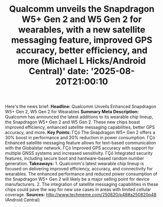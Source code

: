 ﻿---
title: "Qualcomm unveils the Snapdragon W5+ Gen 2 and W5 Gen 2 for wearables, with a new satellite messaging feature, improved GPS accuracy, better efficiency, and more (Michael L Hicks/Android Central)'
date: '2025-08-20T21:00:10"
category: "Markets"
summary: ""
slug: "qualcomm unveils the snapdragon w5 gen 2 and w5 gen 2 for we"
source_urls:
  - "http://www.techmeme.com/250820/p48#a250820p48"
seo:
  title: "Qualcomm unveils the Snapdragon W5+ Gen 2 and W5 Gen 2 for wearables, with a new satellite messaging feature, improved GPS accuracy, better efficiency, and more (Michael L Hicks/Android Central) | Hash n Hedge'
  description: '"
  keywords: ["news", "markets", "brief"]
---
Here's the news brief:  **Headline:** Qualcomm Unveils Enhanced Snapdragon W5+ Gen 2, W5 Gen 2 for Wearables  **Summary Meta Description:** Qualcomm has announced the latest additions to its wearable chip lineup, the Snapdragon W5+ Gen 2 and W5 Gen 2. These new chips boast improved efficiency, enhanced satellite messaging capabilities, better GPS accuracy, and more.  **Key Points:**  ΓÇó The Snapdragon W5+ Gen 2 offers a 30% boost in performance and 20% reduction in power consumption. ΓÇó Enhanced satellite messaging feature allows for text-based communication with the Globalstar network. ΓÇó Improved GPS accuracy with support for multiple GNSS systems and increased sensitivity. ΓÇó Integrated security features, including secure boot and hardware-based random number generation.  **Takeaways:**  1. Qualcomm's latest wearable chip lineup is focused on delivering improved efficiency, accuracy, and connectivity for wearables. The enhanced performance and reduced power consumption of the Snapdragon W5+ Gen 2 will likely be a major selling point for device manufacturers. 2. The integration of satellite messaging capabilities in these chips could pave the way for new use cases in areas with limited cellular coverage.  **Sources:**  http://www.techmeme.com/250820/p48#a250820p48 (Android Central) 
